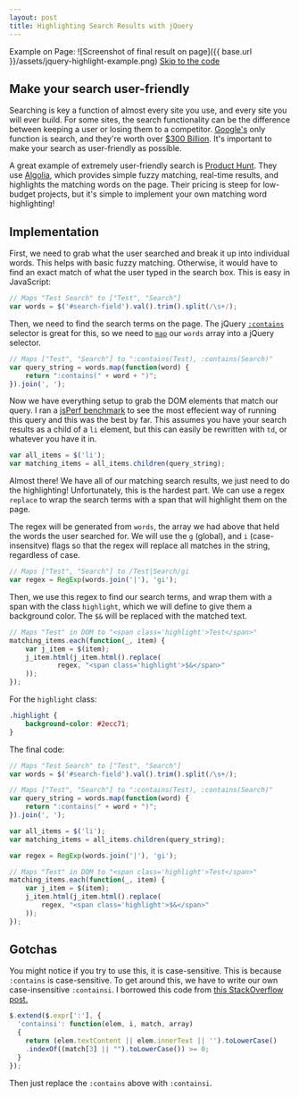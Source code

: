 ```yaml
---
layout: post
title: Highlighting Search Results with jQuery
---
```

Example on Page:
![Screenshot of  final result on page]({{ base.url }}/assets/jquery-highlight-example.png)
[Skip to the code](#jquery_code)

## Make your search user-friendly

Searching is key a function of almost every site you use, and every site you will ever build. For some sites, the search functionality can be the difference between keeping a user or losing them to a competitor. [Google's](http://www.google.com) only function is search, and they're worth over [$300 Billion](http://www.macroaxis.com/invest/ratio/GOOG--Current-Valuation). It's important to make your search as user-friendly as possible.

A great example of extremely user-friendly search is [Product Hunt](http://www.producthunt.com/). They use [Algolia](https://www.algolia.com/), which provides simple fuzzy matching, real-time results, and highlights the matching words on the page. Their pricing is steep for low-budget projects, but it's simple to implement your own matching word highlighting!

## Implementation

First, we need to grab what the user searched and break it up into individual words. This helps with basic fuzzy matching. Otherwise, it would have to find an exact match of what the user typed in the search box. This is easy in JavaScript:

``` javascript
// Maps "Test Search" to ["Test", "Search"]
var words = $('#search-field').val().trim().split(/\s+/);
```

Then, we need to find the search terms on the page. The jQuery [`:contains`](http://api.jquery.com/contains-selector/) selector is great for this, so we need to [`map`](https://developer.mozilla.org/en-US/docs/Web/JavaScript/Reference/Global_Objects/Array/map) our `words` array into a jQuery selector.

``` javascript
// Maps ["Test", "Search"] to ":contains(Test), :contains(Search)"
var query_string = words.map(function(word) {
	return ":contains(" + word + ")";
}).join(', ');
```

Now we have everything setup to grab the DOM elements that match our query. I ran a [jsPerf benchmark](http://jsperf.com/jquery-contains-one-vs-multiple) to see the most effecient way of running this query and this was the best by far. This assumes you have your search results as a child of a `li` element, but this can easily be rewritten with `td`, or whatever you have it in.

``` javascript
var all_items = $('li');
var matching_items = all_items.children(query_string);
```

Almost there! We have all of our matching search results, we just need to do the highlighting! Unfortunately, this is the hardest part. We can use a regex `replace` to wrap the search terms with a span that will highlight them on the page.

The regex will be generated from `words`, the array we had above that held the words the user searched for. We will use the `g` (global), and `i` (case-insensitve) flags so that the regex will replace all matches in the string, regardless of case.

``` javascript
// Maps ["Test", "Search"] to /Test|Search/gi
var regex = RegExp(words.join('|'), 'gi');
```

Then, we use this regex to find our search terms, and wrap them with a span with the class `highlight`, which we will define to give them a background color. The `$&` will be replaced with the matched text.

``` javascript
// Maps "Test" in DOM to "<span class='highlight'>Test</span>"
matching_items.each(function(_, item) {
	var j_item = $(item);
    j_item.html(j_item.html().replace(
			regex, "<span class='highlight'>$&</span>"
	));
});
```

For the `highlight` class:

``` css
.highlight {
	background-color: #2ecc71;
}
```

<span id="jquery_code">The final code:</span>

``` javascript
// Maps "Test Search" to ["Test", "Search"]
var words = $('#search-field').val().trim().split(/\s+/);

// Maps ["Test", "Search"] to ":contains(Test), :contains(Search)"
var query_string = words.map(function(word) {
	return ":contains(" + word + ")";
}).join(', ');

var all_items = $('li');
var matching_items = all_items.children(query_string);

var regex = RegExp(words.join('|'), 'gi');

// Maps "Test" in DOM to "<span class='highlight'>Test</span>"
matching_items.each(function(_, item) {
	var j_item = $(item);
    j_item.html(j_item.html().replace(
		regex, "<span class='highlight'>$&</span>"
	));
});
```

## Gotchas

You might notice if you try to use this, it is case-sensitive. This is because `:contains` is case-sensitive. To get around this, we have to write our own case-insensitive `:containsi`. I borrowed this code from [this StackOverflow post.](http://stackoverflow.com/questions/187537/is-there-a-case-insensitive-jquery-contains-selector)

``` javascript
$.extend($.expr[':'], {
  'containsi': function(elem, i, match, array)
  {
    return (elem.textContent || elem.innerText || '').toLowerCase()
    .indexOf((match[3] || "").toLowerCase()) >= 0;
  }
});
```

Then just replace the `:contains` above with `:containsi`.
